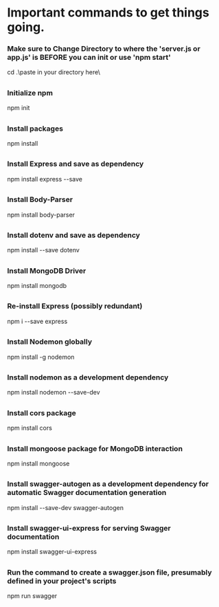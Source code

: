 # Important commands to get things going.

### Make sure to Change Directory to where the 'server.js or app.js' is BEFORE you can init or use 'npm start'

cd .\paste in your directory here\

##

### Initialize npm

npm init

##

### Install packages

npm install

##

### Install Express and save as dependency

npm install express --save

##

### Install Body-Parser

npm install body-parser

##

### Install dotenv and save as dependency

npm install --save dotenv

##

### Install MongoDB Driver

npm install mongodb

##

### Re-install Express (possibly redundant)

npm i --save express

##

### Install Nodemon globally

npm install -g nodemon

##

### Install nodemon as a development dependency

npm install nodemon --save-dev

##

### Install cors package

npm install cors

##

### Install mongoose package for MongoDB interaction

npm install mongoose

##

### Install swagger-autogen as a development dependency for automatic Swagger documentation generation

npm install --save-dev swagger-autogen

##

### Install swagger-ui-express for serving Swagger documentation

npm install swagger-ui-express

##

### Run the command to create a swagger.json file, presumably defined in your project's scripts

npm run swagger
